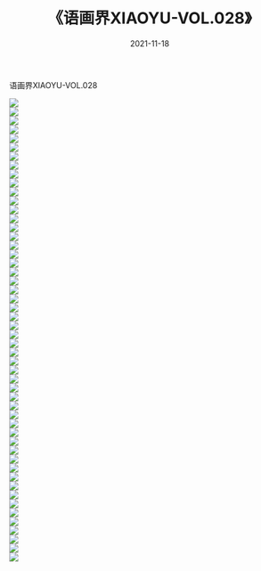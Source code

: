 ﻿---
layout: post
title:  《语画界XIAOYU-VOL.028》
date:   2021-11-18
img: http://imgx.orgx.ga/漏D/网络美图/2021/语画界XIAOYU-VOL.028/000.jpg
categories: [美女, 清纯, 唯美]
---

语画界XIAOYU-VOL.028

  ![](http://imgx.orgx.ga/漏D/网络美图/2021/语画界XIAOYU-VOL.028/001.jpg) <br> ![](http://imgx.orgx.ga/漏D/网络美图/2021/语画界XIAOYU-VOL.028/002.jpg) <br> ![](http://imgx.orgx.ga/漏D/网络美图/2021/语画界XIAOYU-VOL.028/003.jpg) <br> ![](http://imgx.orgx.ga/漏D/网络美图/2021/语画界XIAOYU-VOL.028/004.jpg) <br> ![](http://imgx.orgx.ga/漏D/网络美图/2021/语画界XIAOYU-VOL.028/005.jpg) <br> ![](http://imgx.orgx.ga/漏D/网络美图/2021/语画界XIAOYU-VOL.028/006.jpg) <br> ![](http://imgx.orgx.ga/漏D/网络美图/2021/语画界XIAOYU-VOL.028/007.jpg) <br> ![](http://imgx.orgx.ga/漏D/网络美图/2021/语画界XIAOYU-VOL.028/008.jpg) <br> ![](http://imgx.orgx.ga/漏D/网络美图/2021/语画界XIAOYU-VOL.028/009.jpg) <br> ![](http://imgx.orgx.ga/漏D/网络美图/2021/语画界XIAOYU-VOL.028/010.jpg) <br> ![](http://imgx.orgx.ga/漏D/网络美图/2021/语画界XIAOYU-VOL.028/011.jpg) <br> ![](http://imgx.orgx.ga/漏D/网络美图/2021/语画界XIAOYU-VOL.028/012.jpg) <br> ![](http://imgx.orgx.ga/漏D/网络美图/2021/语画界XIAOYU-VOL.028/013.jpg) <br> ![](http://imgx.orgx.ga/漏D/网络美图/2021/语画界XIAOYU-VOL.028/014.jpg) <br> ![](http://imgx.orgx.ga/漏D/网络美图/2021/语画界XIAOYU-VOL.028/015.jpg) <br> ![](http://imgx.orgx.ga/漏D/网络美图/2021/语画界XIAOYU-VOL.028/016.jpg) <br> ![](http://imgx.orgx.ga/漏D/网络美图/2021/语画界XIAOYU-VOL.028/017.jpg) <br> ![](http://imgx.orgx.ga/漏D/网络美图/2021/语画界XIAOYU-VOL.028/018.jpg) <br> ![](http://imgx.orgx.ga/漏D/网络美图/2021/语画界XIAOYU-VOL.028/019.jpg) <br> ![](http://imgx.orgx.ga/漏D/网络美图/2021/语画界XIAOYU-VOL.028/020.jpg) <br> ![](http://imgx.orgx.ga/漏D/网络美图/2021/语画界XIAOYU-VOL.028/021.jpg) <br> ![](http://imgx.orgx.ga/漏D/网络美图/2021/语画界XIAOYU-VOL.028/022.jpg) <br> ![](http://imgx.orgx.ga/漏D/网络美图/2021/语画界XIAOYU-VOL.028/023.jpg) <br> ![](http://imgx.orgx.ga/漏D/网络美图/2021/语画界XIAOYU-VOL.028/024.jpg) <br> ![](http://imgx.orgx.ga/漏D/网络美图/2021/语画界XIAOYU-VOL.028/025.jpg) <br> ![](http://imgx.orgx.ga/漏D/网络美图/2021/语画界XIAOYU-VOL.028/026.jpg) <br> ![](http://imgx.orgx.ga/漏D/网络美图/2021/语画界XIAOYU-VOL.028/027.jpg) <br> ![](http://imgx.orgx.ga/漏D/网络美图/2021/语画界XIAOYU-VOL.028/028.jpg) <br> ![](http://imgx.orgx.ga/漏D/网络美图/2021/语画界XIAOYU-VOL.028/029.jpg) <br> ![](http://imgx.orgx.ga/漏D/网络美图/2021/语画界XIAOYU-VOL.028/030.jpg) <br> ![](http://imgx.orgx.ga/漏D/网络美图/2021/语画界XIAOYU-VOL.028/031.jpg) <br> ![](http://imgx.orgx.ga/漏D/网络美图/2021/语画界XIAOYU-VOL.028/032.jpg) <br> ![](http://imgx.orgx.ga/漏D/网络美图/2021/语画界XIAOYU-VOL.028/033.jpg) <br> ![](http://imgx.orgx.ga/漏D/网络美图/2021/语画界XIAOYU-VOL.028/034.jpg) <br> ![](http://imgx.orgx.ga/漏D/网络美图/2021/语画界XIAOYU-VOL.028/035.jpg) <br> ![](http://imgx.orgx.ga/漏D/网络美图/2021/语画界XIAOYU-VOL.028/036.jpg) <br> ![](http://imgx.orgx.ga/漏D/网络美图/2021/语画界XIAOYU-VOL.028/037.jpg) <br> ![](http://imgx.orgx.ga/漏D/网络美图/2021/语画界XIAOYU-VOL.028/038.jpg) <br> ![](http://imgx.orgx.ga/漏D/网络美图/2021/语画界XIAOYU-VOL.028/039.jpg) <br> ![](http://imgx.orgx.ga/漏D/网络美图/2021/语画界XIAOYU-VOL.028/040.jpg) <br> ![](http://imgx.orgx.ga/漏D/网络美图/2021/语画界XIAOYU-VOL.028/041.jpg) <br> ![](http://imgx.orgx.ga/漏D/网络美图/2021/语画界XIAOYU-VOL.028/042.jpg) <br> ![](http://imgx.orgx.ga/漏D/网络美图/2021/语画界XIAOYU-VOL.028/043.jpg) <br> ![](http://imgx.orgx.ga/漏D/网络美图/2021/语画界XIAOYU-VOL.028/044.jpg) <br> ![](http://imgx.orgx.ga/漏D/网络美图/2021/语画界XIAOYU-VOL.028/045.jpg) <br> ![](http://imgx.orgx.ga/漏D/网络美图/2021/语画界XIAOYU-VOL.028/046.jpg) <br> ![](http://imgx.orgx.ga/漏D/网络美图/2021/语画界XIAOYU-VOL.028/047.jpg) <br> ![](http://imgx.orgx.ga/漏D/网络美图/2021/语画界XIAOYU-VOL.028/048.jpg) <br> ![](http://imgx.orgx.ga/漏D/网络美图/2021/语画界XIAOYU-VOL.028/049.jpg) <br> ![](http://imgx.orgx.ga/漏D/网络美图/2021/语画界XIAOYU-VOL.028/050.jpg) <br> ![](http://imgx.orgx.ga/漏D/网络美图/2021/语画界XIAOYU-VOL.028/051.jpg) <br> ![](http://imgx.orgx.ga/漏D/网络美图/2021/语画界XIAOYU-VOL.028/052.jpg) <br>
